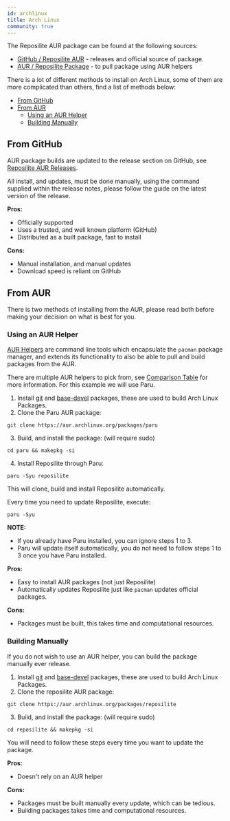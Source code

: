 ```yaml
---
id: archlinux
title: Arch Linux
community: true
---
```


The Reposilite AUR package can be found at the following sources:
- [GitHub / Reposilite AUR](https://github.com/reposilite-playground/reposilite-aur) -
  releases and official source of package.
- [AUR / Reposilite Package](https://aur.archlinux.org/packages/reposilite) - to pull
  package using AUR helpers

There is a lot of different methods to install on Arch Linux, some of
them are more complicated than others, find a list of methods below:

- [From GitHub](/guide/archlinux#from-github)
- [From AUR](/guide/archlinux#from-aur)
  - [Using an AUR Helper](/guide/archlinux#using-an-aur-helper)
  - [Building Manually](/guide/archlinux#building-manually)

## From GitHub

AUR package builds are updated to the release section on GitHub, see
[Reposilite AUR Releases](https://github.com/reposilite-playground/reposilite-aur/releases).

All install, and updates, must be done manually, using the command
supplied within the release notes, please follow the guide on the latest
version of the release.

**Pros:**
- Officially supported
- Uses a trusted, and well known platform (GitHub)
- Distributed as a built package, fast to install

**Cons:**
- Manual installation, and manual updates
- Download speed is reliant on GitHub

## From AUR

There is two methods of installing from the AUR, please read both before
making your decision on what is best for you.

### Using an AUR Helper

[AUR Helpers](https://wiki.archlinux.org/title/AUR_helpers) are command
line tools which encapsulate the `pacman` package manager, and extends
its functionality to also be able to pull and build packages from the
AUR.

There are multiple AUR helpers to pick from, see
[Comparison Table](https://wiki.archlinux.org/title/AUR_helpers#Comparison_tables)
for more information. For this example we will use Paru.

1. Install [git](https://archlinux.org/packages/extra/x86_64/git/) and
[base-devel](https://archlinux.org/packages/core/any/base-devel/)
packages, these are used to build Arch Linux Packages.
2. Clone the Paru AUR package:

`git clone https://aur.archlinux.org/packages/paru`

3. Build, and install the package: (will require sudo)

`cd paru && makepkg -si`

4. Install Reposilite through Paru:

`paru -Syu reposilite`

This will clone, build and install Reposilite automatically.

Every time you need to update Reposilite, execute:

`paru -Syu`

**NOTE:**
- If you already have Paru installed, you can ignore steps 1 to 3.
- Paru will update itself automatically, you do not need to follow steps
  1 to 3 once you have Paru installed.

**Pros:**
- Easy to install AUR packages (not just Reposilite)
- Automatically updates Reposilite just like `pacman` updates official
  packages.

**Cons:**
- Packages must be built, this takes time and computational resources.

### Building Manually

If you do not wish to use an AUR helper, you can build the package
manually ever release.

1. Install [git](https://archlinux.org/packages/extra/x86_64/git/) and
[base-devel](https://archlinux.org/packages/core/any/base-devel/)
packages, these are used to build Arch Linux Packages.
2. Clone the reposilite AUR package:

`git clone https://aur.archlinux.org/packages/reposilite`

3. Build, and install the package: (will require sudo)

`cd reposilite && makepkg -si`

You will need to follow these steps every time you want to update the
package.

**Pros:**
- Doesn't rely on an AUR helper

**Cons:**
- Packages must be built manually every update, which can be tedious.
- Building packages takes time and computational resources.
